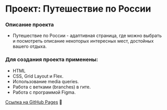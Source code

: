 # Проект: Путешествие по России

### Описание проекта
* Путешествие по России - адаптивная страница, где можно выбрать и посмотреть описание некоторых интересных мест, достойных вашего отдыха. 


### Для создания проекта применены: 

- HTML
- CSS, Grid Layout и Flex.
- Использование media queries.
- Работа с ветками (branches) в гите.
- Работа с программой Figma.

[Ссылка на GitHub Pages](https://anilyukina.github.io/russian-travel/) :feet:



